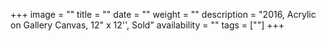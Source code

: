 +++
image = ""
title = ""
date = ""
weight = ""
description = "2016, Acrylic on Gallery Canvas, 12\" x 12'', Sold"
availability = ""
tags = [""]
+++
